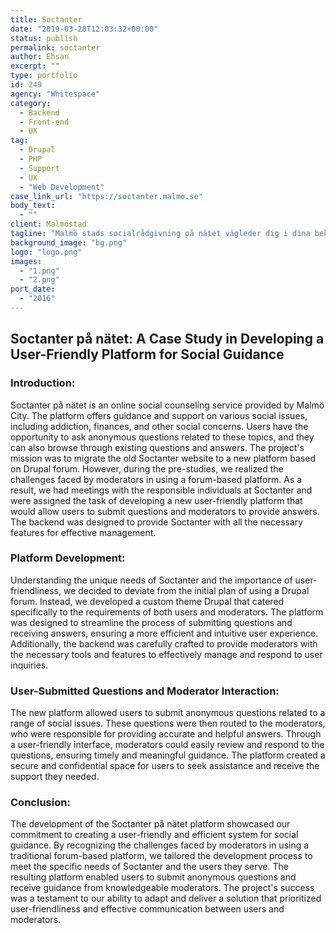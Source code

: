 ```yaml
---
title: Soctanter
date: "2019-03-28T12:03:32+00:00"
status: publish
permalink: soctanter
author: Ehsan
excerpt: ""
type: portfolio
id: 249
agency: "Whitespace"
category:
  - Backend
  - Front-end
  - UX
tag:
  - Drupal
  - PHP
  - Support
  - UX
  - "Web Development"
case_link_url: "https://soctanter.malmo.se"
body_text:
  - ""
client: Malmöstad
tagline: "Malmö stads socialrådgivning på nätet vägleder dig i dina bekymmer."
background_image: "bg.png"
logo: "logo.png"
images:
  - "1.png"
  - "2.png"
port_date:
  - "2016"
---
```


<h2>Soctanter på nätet: A Case Study in Developing a User-Friendly Platform for Social Guidance</h2>

  <h3>Introduction:</h3>
  <p>
    Soctanter på nätet is an online social counseling service provided by Malmö City. The platform offers guidance and support on various social issues, including addiction, finances, and other social concerns. Users have the opportunity to ask anonymous questions related to these topics, and they can also browse through existing questions and answers. The project's mission was to migrate the old Soctanter website to a new platform based on Drupal forum. However, during the pre-studies, we realized the challenges faced by moderators in using a forum-based platform. As a result, we had meetings with the responsible individuals at Soctanter and were assigned the task of developing a new user-friendly platform that would allow users to submit questions and moderators to provide answers. The backend was designed to provide Soctanter with all the necessary features for effective management.
  </p>

  <h3>Platform Development:</h3>
  <p>
    Understanding the unique needs of Soctanter and the importance of user-friendliness, we decided to deviate from the initial plan of using a Drupal forum. Instead, we developed a custom theme Drupal that catered specifically to the requirements of both users and moderators. The platform was designed to streamline the process of submitting questions and receiving answers, ensuring a more efficient and intuitive user experience. Additionally, the backend was carefully crafted to provide moderators with the necessary tools and features to effectively manage and respond to user inquiries.
  </p>

  <h3>User-Submitted Questions and Moderator Interaction:</h3>
  <p>
    The new platform allowed users to submit anonymous questions related to a range of social issues. These questions were then routed to the moderators, who were responsible for providing accurate and helpful answers. Through a user-friendly interface, moderators could easily review and respond to the questions, ensuring timely and meaningful guidance. The platform created a secure and confidential space for users to seek assistance and receive the support they needed.
  </p>

  <h3>Conclusion:</h3>
  <p>
    The development of the Soctanter på nätet platform showcased our commitment to creating a user-friendly and efficient system for social guidance. By recognizing the challenges faced by moderators in using a traditional forum-based platform, we tailored the development process to meet the specific needs of Soctanter and the users they serve. The resulting platform enabled users to submit anonymous questions and receive guidance from knowledgeable moderators. The project's success was a testament to our ability to adapt and deliver a solution that prioritized user-friendliness and effective communication between users and moderators.
  </p>

